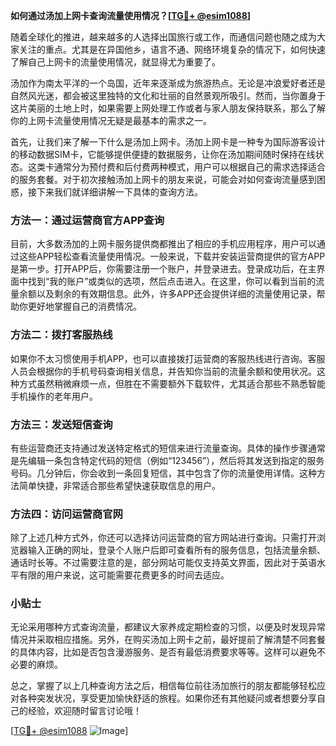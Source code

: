**如何通过汤加上网卡查询流量使用情况？[[TG💪+ @esim1088](https://t.me/s/esim1088)]**

随着全球化的推进，越来越多的人选择出国旅行或工作，而通信问题也随之成为大家关注的重点。尤其是在异国他乡，语言不通、网络环境复杂的情况下，如何快速了解自己上网卡的流量使用情况，就显得尤为重要了。

汤加作为南太平洋的一个岛国，近年来逐渐成为旅游热点。无论是冲浪爱好者还是自然风光迷，都会被这里独特的文化和壮丽的自然景观所吸引。然而，当你置身于这片美丽的土地上时，如果需要上网处理工作或者与家人朋友保持联系，那么了解你的上网卡流量使用情况无疑是最基本的需求之一。

首先，让我们来了解一下什么是汤加上网卡。汤加上网卡是一种专为国际游客设计的移动数据SIM卡，它能够提供便捷的数据服务，让你在汤加期间随时保持在线状态。这类卡通常分为预付费和后付费两种模式，用户可以根据自己的需求选择适合的服务套餐。对于初次接触汤加上网卡的朋友来说，可能会对如何查询流量感到困惑，接下来我们就详细讲解一下具体的查询方法。

### 方法一：通过运营商官方APP查询

目前，大多数汤加的上网卡服务提供商都推出了相应的手机应用程序，用户可以通过这些APP轻松查看流量使用情况。一般来说，下载并安装运营商提供的官方APP是第一步。打开APP后，你需要注册一个账户，并登录进去。登录成功后，在主界面中找到“我的账户”或类似的选项，然后点击进入。在这里，你可以看到当前的流量余额以及剩余的有效期信息。此外，许多APP还会提供详细的流量使用记录，帮助你更好地掌握自己的消费情况。

### 方法二：拨打客服热线

如果你不太习惯使用手机APP，也可以直接拨打运营商的客服热线进行咨询。客服人员会根据你的手机号码查询相关信息，并告知你当前的流量余额和使用状况。这种方式虽然稍微麻烦一点，但胜在不需要额外下载软件，尤其适合那些不熟悉智能手机操作的老年用户。

### 方法三：发送短信查询

有些运营商还支持通过发送特定格式的短信来进行流量查询。具体的操作步骤通常是先编辑一条包含特定代码的短信（例如“123456”），然后将其发送到指定的服务号码。几分钟后，你会收到一条回复短信，其中包含了你的流量使用详情。这种方法简单快捷，非常适合那些希望快速获取信息的用户。

### 方法四：访问运营商官网

除了上述几种方式外，你还可以选择访问运营商的官方网站进行查询。只需打开浏览器输入正确的网址，登录个人账户后即可查看所有的服务信息，包括流量余额、通话时长等。不过需要注意的是，部分网站可能仅支持英文界面，因此对于英语水平有限的用户来说，这可能需要花费更多的时间去适应。

### 小贴士

无论采用哪种方式查询流量，都建议大家养成定期检查的习惯，以便及时发现异常情况并采取相应措施。另外，在购买汤加上网卡之前，最好提前了解清楚不同套餐的具体内容，比如是否包含漫游服务、是否有最低消费要求等等。这样可以避免不必要的麻烦。

总之，掌握了以上几种查询方法之后，相信每位前往汤加旅行的朋友都能够轻松应对各种突发状况，享受更加愉快舒适的旅程。如果你还有其他疑问或者想要分享自己的经验，欢迎随时留言讨论哦！

[[TG💪+ @esim1088](https://t.me/s/esim1088) ![Image](https://i.postimg.cc/4NQfJmqS/Snipaste-2025-05-13-00-14-12.png)]